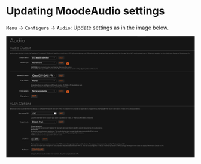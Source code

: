 # Updating MoodeAudio settings

`Menu` -> `Configure` -> `Audio`: Update settings as in the image below.

![Audio Settings](/media/MoodeAudio-I2S.png)
